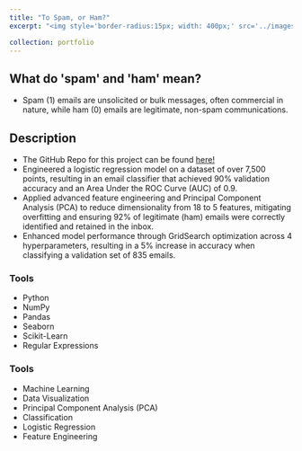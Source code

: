 ```yaml
---
title: "To Spam, or Ham?"
excerpt: "<img style='border-radius:15px; width: 400px;' src='../images/spam.webp'>"

collection: portfolio
---
```


## What do 'spam' and 'ham' mean? 
* Spam (1) emails are unsolicited or bulk messages, often commercial in nature, while ham (0) emails are legitimate, non-spam communications.

## Description 
* The GitHub Repo for this project can be found <a href = "https://github.com/brandonconcepcion/Spam-vs-Ham/tree/main" target = "_blank">here!</a>
* Engineered a logistic regression model on a dataset of over 7,500 points, resulting in an email classifier that achieved 90% validation accuracy and an Area Under the ROC Curve (AUC) of 0.9.
* Applied advanced feature engineering and Principal Component Analysis (PCA) to reduce dimensionality from 18 to 5 features, mitigating overfitting and ensuring 92% of legitimate (ham) emails were correctly identified and retained in the inbox.
* Enhanced model performance through GridSearch optimization across 4 hyperparameters, resulting in a 5% increase in accuracy when classifying a validation set of 835 emails.

### Tools
* Python 
* NumPy
* Pandas
* Seaborn
* Scikit-Learn 
* Regular Expressions

### Tools
* Machine Learning 
* Data Visualization
* Principal Component Analysis (PCA)
* Classification 
* Logistic Regression
* Feature Engineering